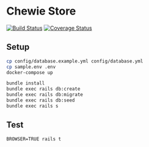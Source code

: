 # Chewie Store

[![Build Status](https://travis-ci.org/brunats/chewie.svg?branch=master)](https://travis-ci.org/brunats/chewie)
[![Coverage Status](https://coveralls.io/repos/github/brunats/chewie/badge.svg?branch=master)](https://coveralls.io/github/brunats/chewie?branch=master)

## Setup

```sh
cp config/database.example.yml config/database.yml
cp sample.env .env
docker-compose up
```

```sh
bundle install
bundle exec rails db:create
bundle exec rails db:migrate
bundle exec rails db:seed
bundle exec rails s
```

## Test
```
BROWSER=TRUE rails t
```
